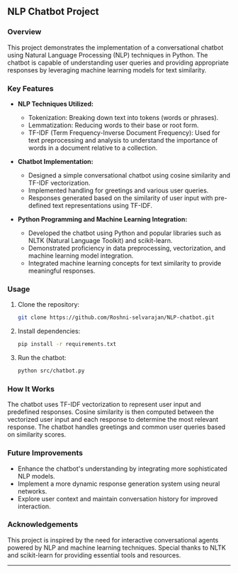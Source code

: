 ## NLP Chatbot Project

### Overview
This project demonstrates the implementation of a conversational chatbot using Natural Language Processing (NLP) techniques in Python. The chatbot is capable of understanding user queries and providing appropriate responses by leveraging machine learning models for text similarity.

### Key Features
- **NLP Techniques Utilized:**
  - Tokenization: Breaking down text into tokens (words or phrases).
  - Lemmatization: Reducing words to their base or root form.
  - TF-IDF (Term Frequency-Inverse Document Frequency): Used for text preprocessing and analysis to understand the importance of words in a document relative to a collection.

- **Chatbot Implementation:**
  - Designed a simple conversational chatbot using cosine similarity and TF-IDF vectorization.
  - Implemented handling for greetings and various user queries.
  - Responses generated based on the similarity of user input with pre-defined text representations using TF-IDF.

- **Python Programming and Machine Learning Integration:**
  - Developed the chatbot using Python and popular libraries such as NLTK (Natural Language Toolkit) and scikit-learn.
  - Demonstrated proficiency in data preprocessing, vectorization, and machine learning model integration.
  - Integrated machine learning concepts for text similarity to provide meaningful responses.


### Usage
1. Clone the repository:
   ```bash
   git clone https://github.com/Roshni-selvarajan/NLP-chatbot.git
   ```

2. Install dependencies:
   ```bash
   pip install -r requirements.txt
   ```

3. Run the chatbot:
   ```bash
   python src/chatbot.py
   ```

### How It Works
The chatbot uses TF-IDF vectorization to represent user input and predefined responses. Cosine similarity is then computed between the vectorized user input and each response to determine the most relevant response. The chatbot handles greetings and common user queries based on similarity scores.

### Future Improvements
- Enhance the chatbot's understanding by integrating more sophisticated NLP models.
- Implement a more dynamic response generation system using neural networks.
- Explore user context and maintain conversation history for improved interaction.

### Acknowledgements
This project is inspired by the need for interactive conversational agents powered by NLP and machine learning techniques. Special thanks to NLTK and scikit-learn for providing essential tools and resources.

---

